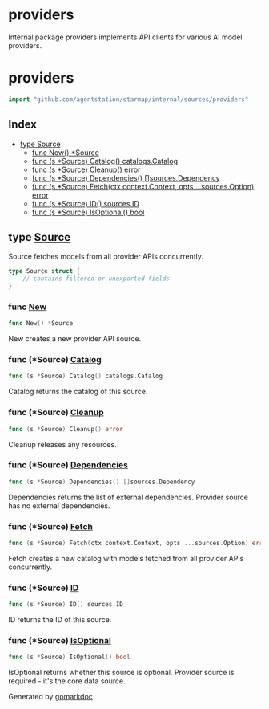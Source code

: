 # providers

Internal package providers implements API clients for various AI model providers.

<!-- gomarkdoc:embed:start -->

<!-- Code generated by gomarkdoc. DO NOT EDIT -->

# providers

```go
import "github.com/agentstation/starmap/internal/sources/providers"
```

## Index

- [type Source](<#Source>)
  - [func New\(\) \*Source](<#New>)
  - [func \(s \*Source\) Catalog\(\) catalogs.Catalog](<#Source.Catalog>)
  - [func \(s \*Source\) Cleanup\(\) error](<#Source.Cleanup>)
  - [func \(s \*Source\) Dependencies\(\) \[\]sources.Dependency](<#Source.Dependencies>)
  - [func \(s \*Source\) Fetch\(ctx context.Context, opts ...sources.Option\) error](<#Source.Fetch>)
  - [func \(s \*Source\) ID\(\) sources.ID](<#Source.ID>)
  - [func \(s \*Source\) IsOptional\(\) bool](<#Source.IsOptional>)


<a name="Source"></a>
## type [Source](<https://github.com/agentstation/starmap/blob/master/internal/sources/providers/providers.go#L16-L19>)

Source fetches models from all provider APIs concurrently.

```go
type Source struct {
    // contains filtered or unexported fields
}
```

<a name="New"></a>
### func [New](<https://github.com/agentstation/starmap/blob/master/internal/sources/providers/providers.go#L22>)

```go
func New() *Source
```

New creates a new provider API source.

<a name="Source.Catalog"></a>
### func \(\*Source\) [Catalog](<https://github.com/agentstation/starmap/blob/master/internal/sources/providers/providers.go#L220>)

```go
func (s *Source) Catalog() catalogs.Catalog
```

Catalog returns the catalog of this source.

<a name="Source.Cleanup"></a>
### func \(\*Source\) [Cleanup](<https://github.com/agentstation/starmap/blob/master/internal/sources/providers/providers.go#L225>)

```go
func (s *Source) Cleanup() error
```

Cleanup releases any resources.

<a name="Source.Dependencies"></a>
### func \(\*Source\) [Dependencies](<https://github.com/agentstation/starmap/blob/master/internal/sources/providers/providers.go#L232>)

```go
func (s *Source) Dependencies() []sources.Dependency
```

Dependencies returns the list of external dependencies. Provider source has no external dependencies.

<a name="Source.Fetch"></a>
### func \(\*Source\) [Fetch](<https://github.com/agentstation/starmap/blob/master/internal/sources/providers/providers.go#L35>)

```go
func (s *Source) Fetch(ctx context.Context, opts ...sources.Option) error
```

Fetch creates a new catalog with models fetched from all provider APIs concurrently.

<a name="Source.ID"></a>
### func \(\*Source\) [ID](<https://github.com/agentstation/starmap/blob/master/internal/sources/providers/providers.go#L25>)

```go
func (s *Source) ID() sources.ID
```

ID returns the ID of this source.

<a name="Source.IsOptional"></a>
### func \(\*Source\) [IsOptional](<https://github.com/agentstation/starmap/blob/master/internal/sources/providers/providers.go#L238>)

```go
func (s *Source) IsOptional() bool
```

IsOptional returns whether this source is optional. Provider source is required \- it's the core data source.

Generated by [gomarkdoc](<https://github.com/princjef/gomarkdoc>)


<!-- gomarkdoc:embed:end -->
